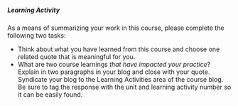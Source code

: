 ##### Learning Activity

As a means of summarizing your work in this course, please complete the following two tasks:
* Think about what you have learned from this course and choose one related quote that is meaningful for you.  
* What are two course learnings _that have impacted your practice_?  Explain in two paragraphs in your blog and close with your quote. Syndicate your blog to the Learning Activities area of the course blog. Be sure to tag the response with the unit and learning activity number so it can be easily found.

